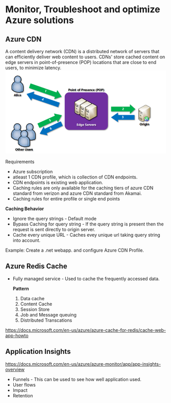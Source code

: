 # Monitor, Troubleshoot and optimize Azure solutions

## Azure CDN

A content delivery network (CDN) is a distributed network of servers that can efficiently deliver web content to users. CDNs' store cached content on edge servers in point-of-presence (POP) locations that are close to end users, to minimize latency.
![](2021-09-30-21-45-19.png)


Requirements

- Azure subscription
- atleast 1 CDN profile, which is collection of CDN endpoints.
- CDN endpoints is existing web application.
- Caching rules are only available for the caching tiers of azure CDN standard from verizon and azure CDN standard from Akamai.
- Caching rules for entire profile or single end points

**Caching Behavior**
- Ignore the query strings - Default mode
- Bypass Caching for query string - If the query string is present then the request is sent directly to origin server.
- Cache every unique URL - Caches  evey unique url taking query string into account.


Example: Create a .net webapp. and configure Azure CDN Profile.

## Azure Redis Cache
- Fully managed service - Used to cache the frequently accessed data.
  
  **Pattern**
  1. Data cache
  2. Content Cache
  3. Session Store
  4. Job and Message queuing
  5. Distributed Transcations

https://docs.microsoft.com/en-us/azure/azure-cache-for-redis/cache-web-app-howto



## Application Insights

https://docs.microsoft.com/en-us/azure/azure-monitor/app/app-insights-overview

- Funnels - This can be used to see how well  application used.
- User flows
- Impact
- Retention


